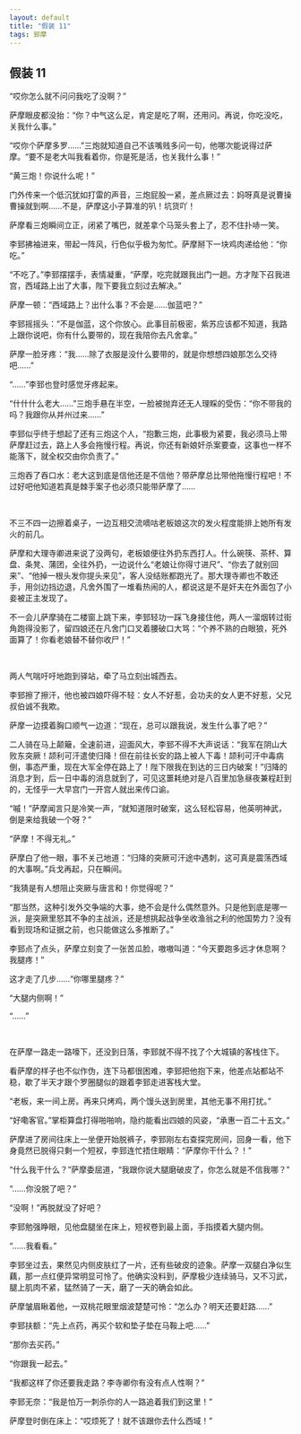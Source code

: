 ```yaml
---
layout: default
title: "假装 11"
tags: 郅摩 
---
```


## 假装 11


“哎你怎么就不问问我吃了没啊？”

萨摩眼皮都没抬：“你？中气这么足，肯定是吃了啊，还用问。再说，你吃没吃，关我什么事。”

“哎你个萨摩多罗……”三炮就知道自己不该嘴贱多问一句，他哪次能说得过萨摩。“要不是老大叫我看着你，你是死是活，也关我什么事！”

“黄三炮！你说什么呢！”

门外传来一个低沉犹如打雷的声音，三炮屁股一紧，差点厥过去：妈呀真是说曹操曹操就到啊……不是，萨摩这小子算准的叭！坑货吖！

萨摩看三炮瞬间立正，闭紧了嘴巴，就差拿个马笼头套上了，忍不住扑哧一笑。

李郅拂袖进来，带起一阵风，行色似乎极为匆忙。萨摩掰下一块鸡肉递给他：“你吃。”

“不吃了。”李郅摆摆手，表情凝重，“萨摩，吃完就跟我出门一趟。方才陛下召我进宫，西域路上出了大事，陛下要我立刻过去解决。”

萨摩一顿：“西域路上？出什么事？不会是……伽蓝吧？”

李郅摇摇头：“不是伽蓝，这个你放心。此事目前极密，紫苏应该都不知道，我路上跟你说吧，你有什么要带的，现在我陪你去凡舍拿。”

萨摩一脸牙疼：“我……除了衣服是没什么要带的，就是你想想四娘那怎么交待吧……”

“……”李郅也登时感觉牙疼起来。

“什什什么老大……”三炮手悬在半空，一脸被抛弃还无人理睬的受伤：“你不带我的吗？我跟你从并州过来……”

李郅似乎终于想起了还有三炮这个人，“抱歉三炮，此事极为紧要，我必须马上带萨摩赶过去，路上人多会拖慢行程。再说，你还有新娘奸杀案要查，这事也一样不能落下，就全权交由你负责了。”

三炮吞了吞口水：老大这到底是信他还是不信他？带萨摩总比带他拖慢行程吧！不过好吧他知道若真是棘手案子也必须只能带萨摩了……

<br />

不三不四一边擦着桌子，一边互相交流嘀咕老板娘这次的发火程度能排上她所有发火的前几。

萨摩和大理寺卿进来说了没两句，老板娘便往外扔东西打人。什么碗筷、茶杯、算盘、条凳、蒲团，全往外扔，一边说什么“老娘让你得寸进尺”、“你去了就别回来”、“他掉一根头发你提头来见”，客人没结账都跑光了。那大理寺卿也不敢还手，用剑边挡边退，凡舍外围了一堆看热闹的人，都说这是不是奸夫在外面包了小妾被正主发现了。

不一会儿萨摩骑在二楼窗上跳下来，李郅轻功一踩飞身接住他，两人一溜烟转过街角跑得没影了，留四娘还在凡舍门口叉着腰破口大骂：“个养不熟的白眼狼，死外面算了！你看老娘替不替你收尸！”

<br />

两人气喘吁吁地跑到驿站，牵了马立刻出城西去。

李郅擦了擦汗，他也被四娘吓得不轻：女人不好惹，会功夫的女人更不好惹，父兄叔伯诚不我欺。

萨摩一边摸着胸口顺气一边道：“现在，总可以跟我说，发生什么事了吧？”

二人骑在马上颠簸，全速前进，迎面风大，李郅不得不大声说话：“我军在阴山大败东突厥！颉利可汗遣使归降！但在前往长安的路上被人下毒！颉利可汗中毒病倒，事态严重，现在大军全停在路上了！陛下限我在到达的三日内破案！”归降的消息才到，后一日中毒的消息就到了，可见这噩耗绝对是八百里加急昼夜兼程赶到的，无怪乎一大早宫门一开宫人就出来传口谕。

“嘁！”萨摩闻言只是冷笑一声，“就知道限时破案，这么轻松容易，他英明神武，倒是来给我破一个呀？”

“萨摩！不得无礼。”

萨摩白了他一眼，事不关己地道：“归降的突厥可汗途中遇刺，这可真是震荡西域的大事啊。”兵戈再起，只在瞬间。

“我猜是有人想阻止突厥与唐言和！你觉得呢？”

“那当然，这种引发外交争端的大事，绝不会是什么偶然意外。只是他到底是哪一派，是突厥里怒其不争的主战派，还是想挑起战争坐收渔翁之利的他国势力？没有看到现场和证据之前，也只能做这么多推断了。”

李郅点了点头，萨摩立刻变了一张苦瓜脸，嗷嗷叫道：“今天要跑多远才休息啊？我腿疼！”

这才走了几步……“你哪里腿疼？”

“大腿内侧啊！”

“……”

<br />  

在萨摩一路走一路嚎下，还没到日落，李郅就不得不找了个大城镇的客栈住下。

看萨摩的样子也不似作伪，连下马都很困难，李郅把他抱下来，他差点站都站不稳，歇了半天才跟个罗圈腿似的跟着李郅走进客栈大堂。

“老板，来一间上房。再来只烤鸡，两个馒头送到房里，其他无事不用打扰。”

“好嘞客官。”掌柜算盘打得啪啪响，隐约能看出四娘的风姿，“承惠一百二十五文。”

萨摩进了房间往床上一坐便开始脱裤子，李郅刚左右查探完房间，回身一看，他下身竟然已脱得只剩一个短衩，李郅连忙捂住眼睛：“萨摩你干什么？！”

“什么我干什么？”萨摩委屈道，“我跟你说大腿磨破皮了，你怎么就是不信我哪？”

“……你没脱了吧？”

“没啊！”再脱就没了好吧？

李郅勉强睁眼，见他盘腿坐在床上，短衩卷到最上面，手指摸着大腿内侧。

“……我看看。”

李郅坐过去，果然见内侧皮肤红了一片，还有些破皮的迹象。萨摩一双腿白净似生藕，那一点红便异常明显可怜了。他确实没料到，萨摩极少连续骑马，又不习武，腿上肌肉不紧，猛然骑了一天，磨了一天的确会如此。

萨摩皱眉瞅着他，一双桃花眼里烟波楚楚可怜：“怎么办？明天还要赶路……”

李郅扶额：“先上点药，再买个软和垫子垫在马鞍上吧……”

“那你去买药。”

“你跟我一起去。”

“我都这样了你还要我走路？李寺卿你有没有点人性啊？”

李郅无奈：“我是怕万一刺杀你的人一路追着我们到这里！”

萨摩登时倒在床上：“哎烦死了！就不该跟你去什么西域！”
